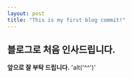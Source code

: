 ```yaml
---
layout: post
title: "This is my first blog commit!"
---
```


## 블로그로 처음 인사드립니다.
**앞으로 잘 부탁 드립니다.**
'alt('^^')'